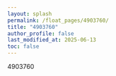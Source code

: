 ```yaml
---
layout: splash
permalink: /float_pages/4903760/
title: "4903760"
author_profile: false
last_modified_at: 2025-06-13
toc: false
---
```

 
4903760
